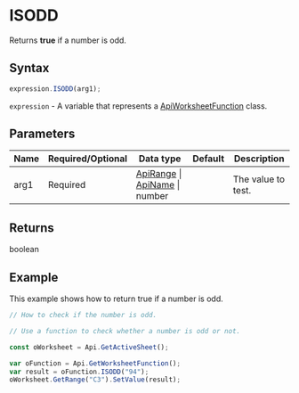 # ISODD

Returns **true** if a number is odd.

## Syntax

```javascript
expression.ISODD(arg1);
```

`expression` - A variable that represents a [ApiWorksheetFunction](../ApiWorksheetFunction.md) class.

## Parameters

| **Name** | **Required/Optional** | **Data type** | **Default** | **Description** |
| ------------- | ------------- | ------------- | ------------- | ------------- |
| arg1 | Required | [ApiRange](../../ApiRange/ApiRange.md) \| [ApiName](../../ApiName/ApiName.md) \| number |  | The value to test. |

## Returns

boolean

## Example

This example shows how to return true if a number is odd.

```javascript editor-xlsx
// How to check if the number is odd.

// Use a function to check whether a number is odd or not.

const oWorksheet = Api.GetActiveSheet();

var oFunction = Api.GetWorksheetFunction();
var result = oFunction.ISODD("94");
oWorksheet.GetRange("C3").SetValue(result);

```
